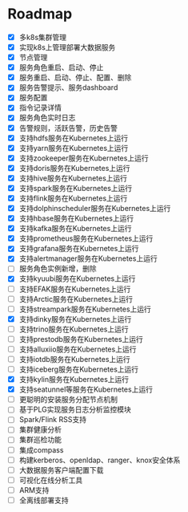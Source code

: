 # Roadmap
- [x] 多k8s集群管理
- [x] 实现k8s上管理部署大数据服务
- [x] 节点管理
- [x] 服务角色重启、启动、停止
- [x] 服务重启、启动、停止、配置、删除
- [x] 服务告警提示、服务dashboard
- [x] 服务配置
- [x] 指令记录详情
- [x] 服务角色实时日志
- [x] 告警规则，活跃告警，历史告警
- [x] 支持hdfs服务在Kubernetes上运行
- [x] 支持yarn服务在Kubernetes上运行
- [x] 支持zookeeper服务在Kubernetes上运行
- [x] 支持doris服务在Kubernetes上运行
- [x] 支持hive服务在Kubernetes上运行
- [x] 支持spark服务在Kubernetes上运行
- [x] 支持flink服务在Kubernetes上运行
- [x] 支持dolphinscheduler服务在Kubernetes上运行
- [x] 支持hbase服务在Kubernetes上运行
- [x] 支持kafka服务在Kubernetes上运行
- [x] 支持prometheus服务在Kubernetes上运行
- [x] 支持grafana服务在Kubernetes上运行
- [x] 支持alertmanager服务在Kubernetes上运行
- [ ] 服务角色实例新增，删除
- [x] 支持kyuubi服务在Kubernetes上运行
- [ ] 支持EFAK服务在Kubernetes上运行
- [ ] 支持Arctic服务在Kubernetes上运行
- [ ] 支持streampark服务在Kubernetes上运行
- [x] 支持dinky服务在Kubernetes上运行
- [ ] 支持trino服务在Kubernetes上运行
- [ ] 支持prestodb服务在Kubernetes上运行
- [ ] 支持alluxiio服务在Kubernetes上运行
- [ ] 支持iotdb服务在Kubernetes上运行
- [ ] 支持iceberg服务在Kubernetes上运行
- [x] 支持kylin服务在Kubernetes上运行
- [x] 支持seatunnel等服务在Kubernetes上运行
- [ ] 更聪明的安装服务分配节点机制
- [ ] 基于PLG实现服务日志分析监控模块
- [ ] Spark/Flink RSS支持
- [ ] 集群健康分析
- [ ] 集群巡检功能
- [ ] 集成compass
- [ ] 构建kerberos、openldap、ranger、knox安全体系
- [ ] 大数据服务客户端配置下载
- [ ] 可视化在线分析工具
- [ ] ARM支持
- [ ] 全离线部署支持
